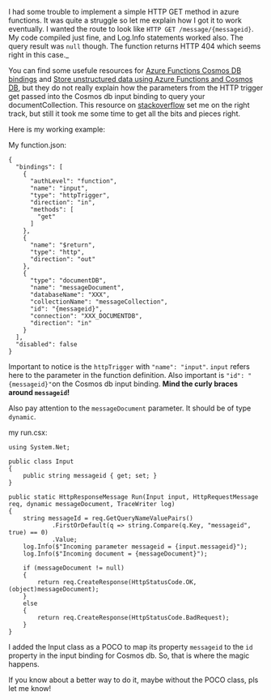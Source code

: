 

I had some trouble to implement a simple HTTP GET method in azure functions. It was quite a struggle so let me explain how I got it to work eventually. I wanted the route to look like `HTTP GET /message/{messageid}`. My code compiled just fine, and Log.Info statements worked also. The query result was `null` though. The function returns HTTP 404 which seems right in this case._

You can find some usefule resources for  [Azure Functions Cosmos DB bindings](https://t.co/xorlB0uIhF) and [Store unstructured data using Azure Functions and Cosmos DB](https://t.co/1KpbJIBMFx), but they do not really explain how the parameters from the HTTP trigger get passed into the Cosmos db input binding to query your documentCollection. This resource  on [stackoverflow](https://stackoverflow.com/questions/42829465/accessing-documentdb-from-azure-functions-with-dynamic-documentid) set me on the right track, but still it took me some time to get all the bits and pieces right. 

Here is my working example:

My function.json:

``` 
{
  "bindings": [
    {
      "authLevel": "function",
      "name": "input",
      "type": "httpTrigger",
      "direction": "in",
      "methods": [
        "get"
      ]
    },
    {
      "name": "$return",
      "type": "http",
      "direction": "out"
    },
    {
      "type": "documentDB",
      "name": "messageDocument",
      "databaseName": "XXX",
      "collectionName": "messageCollection",
      "id": "{messageid}",
      "connection": "XXX_DOCUMENTDB",
      "direction": "in"
    }
  ],
  "disabled": false
}
```

Important to notice is the `httpTrigger` with `"name": "input"`. `input` refers here to the parameter in the function definition. Also important is `"id": "{messageid}"`on the Cosmos db input binding. **Mind the curly braces around `messageid`!**

Also pay attention to the `messageDocument` parameter. It should be of type `dynamic`.

my run.csx:

```
using System.Net;

public class Input
{
    public string messageid { get; set; }
}

public static HttpResponseMessage Run(Input input, HttpRequestMessage req, dynamic messageDocument, TraceWriter log)
{
    string messageId = req.GetQueryNameValuePairs()
            .FirstOrDefault(q => string.Compare(q.Key, "messageid", true) == 0)
            .Value;
    log.Info($"Incoming parameter messageid = {input.messageid}");
    log.Info($"Incoming document = {messageDocument}");

    if (messageDocument != null)
    {
        return req.CreateResponse(HttpStatusCode.OK, (object)messageDocument);
    }
    else
    {
        return req.CreateResponse(HttpStatusCode.BadRequest);
    }
}
```


I added the Input class as a POCO to map its property `messageid` to the `id` property in the input binding for Cosmos db.
So, that is where the magic happens. 

If you know about a better way to do it, maybe without the POCO class, pls let me know!
